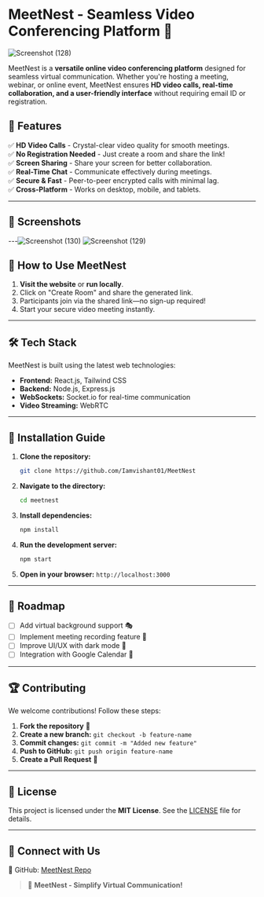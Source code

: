 # MeetNest - Seamless Video Conferencing Platform 🚀
![Screenshot (128)](https://github.com/user-attachments/assets/bbe00cfc-f730-43d1-9358-d0d3e6f19951)

MeetNest is a **versatile online video conferencing platform** designed for seamless virtual communication. Whether you're hosting a meeting, webinar, or online event, MeetNest ensures **HD video calls, real-time collaboration, and a user-friendly interface** without requiring email ID or registration.

## 🌟 Features

✅ **HD Video Calls** - Crystal-clear video quality for smooth meetings.  
✅ **No Registration Needed** - Just create a room and share the link!  
✅ **Screen Sharing** - Share your screen for better collaboration.  
✅ **Real-Time Chat** - Communicate effectively during meetings.  
✅ **Secure & Fast** - Peer-to-peer encrypted calls with minimal lag.  
✅ **Cross-Platform** - Works on desktop, mobile, and tablets.

---

## 📸 Screenshots


---![Screenshot (130)](https://github.com/user-attachments/assets/d8814e1b-f051-4ef1-af3a-4aa74c810aa4)
![Screenshot (129)](https://github.com/user-attachments/assets/96abf9ee-de24-4620-a264-49ef9883c5fe)

## 🚀 How to Use MeetNest

1. **Visit the website** or **run locally**.
2. Click on "Create Room" and share the generated link.
3. Participants join via the shared link—no sign-up required!
4. Start your secure video meeting instantly.

---

## 🛠️ Tech Stack

MeetNest is built using the latest web technologies:

- **Frontend:** React.js, Tailwind CSS
- **Backend:** Node.js, Express.js
- **WebSockets:** Socket.io for real-time communication
- **Video Streaming:** WebRTC
---

## 🔧 Installation Guide

1. **Clone the repository:**
   ```bash
   git clone https://github.com/Iamvishant01/MeetNest
   ```
2. **Navigate to the directory:**
   ```bash
   cd meetnest
   ```
3. **Install dependencies:**
   ```bash
   npm install
   ```
4. **Run the development server:**
   ```bash
   npm start
   ```
5. **Open in your browser:** `http://localhost:3000`

---

## 🎯 Roadmap

- [ ] Add virtual background support 🎭
- [ ] Implement meeting recording feature 🎥
- [ ] Improve UI/UX with dark mode 🌙
- [ ] Integration with Google Calendar 📅

---

## 🏆 Contributing

We welcome contributions! Follow these steps:

1. **Fork the repository** 🍴
2. **Create a new branch:** `git checkout -b feature-name`
3. **Commit changes:** `git commit -m "Added new feature"`
4. **Push to GitHub:** `git push origin feature-name`
5. **Create a Pull Request** 📢

---

## 📄 License

This project is licensed under the **MIT License**. See the [LICENSE](LICENSE) file for details.

---

## 🤝 Connect with Us

🐙 GitHub: [MeetNest Repo](https://github.com/Iamvishant01/MeetNest)  
> 🚀 **MeetNest - Simplify Virtual Communication!**
